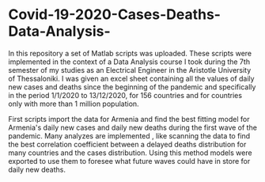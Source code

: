 # Covid-19-2020-Cases-Deaths-Data-Analysis-
In this repository a set of Matlab scripts was uploaded. These scripts were implemented in the context of a Data Analysis course I took during the 7th semester of my studies as an Electrical Engineer in the Aristotle University of Thessaloniki. I was given an excel sheet containing all the values of daily new cases and deaths since the beginning of the pandemic and specifically in the period 1/1/2020 to 13/12/2020, for 156 countries and for countries only with more than 1 million population.

First scripts import the data for Armenia and find the best fitting model for Armenia's daily new cases and daily new deaths during the first wave of the pandemic.
Many analyzes are implemented , like scanning the data to find the best correlation coefficient between a delayed deaths distribution for many countries and the cases distribution. Using this method models were exported to use them to foresee what future waves could have in store for daily new deaths.
